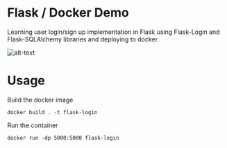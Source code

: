 # Flask / Docker Demo
Learning user login/sign up implementation in Flask using Flask-Login and Flask-SQLAlchemy libraries and deploying to docker.

![alt-text](https://i.imgur.com/IGsc97M.gif)


# Usage

Build the docker image

```
docker build . -t flask-login
```

Run the container

```
docker run -dp 5000:5000 flask-login
```



